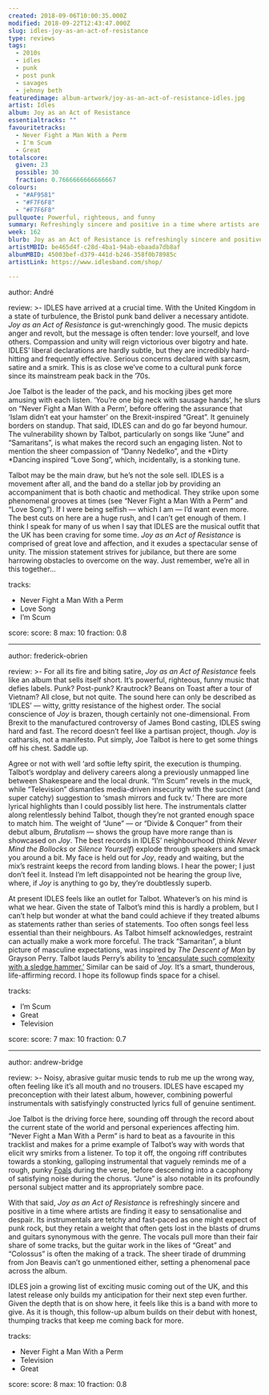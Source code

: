 ```yaml
---
created: 2018-09-06T10:00:35.000Z
modified: 2018-09-22T12:43:47.000Z
slug: idles-joy-as-an-act-of-resistance
type: reviews
tags:
  - 2010s
  - idles
  - punk
  - post punk
  - savages
  - jehnny beth
featuredimage: album-artwork/joy-as-an-act-of-resistance-idles.jpg
artist: Idles
album: Joy as an Act of Resistance
essentialtracks: ""
favouritetracks:
  - Never Fight a Man With a Perm
  - I'm Scum
  - Great
totalscore:
  given: 23
  possible: 30
  fraction: 0.7666666666666667
colours:
  - "#AF9581"
  - "#F7F6F8"
  - "#F7F6F8"
pullquote: Powerful, righteous, and funny
summary: Refreshingly sincere and positive in a time where artists are finding it easy to sensationalise and despair. Its instrumentals are tetchy and fast-paced as one might expect of punk rock, but they retain a weight that often gets lost in the blasts of drums and guitars synonymous with the genre.
week: 162
blurb: Joy as an Act of Resistance is refreshingly sincere and positive in a time where artists are finding it easy to sensationalise and despair.
artistMBID: be465d4f-c28d-4ba1-94ab-ebaada7db8af
albumMBID: 45003bef-d379-441d-b246-358f0b78985c
artistLink: https://www.idlesband.com/shop/

---
```


author: André

review: >-
  IDLES have arrived at a crucial time. With the United Kingdom in a state of turbulence, the Bristol punk band deliver a necessary antidote. *Joy as an Act of Resistance* is gut-wrenchingly good. The music depicts anger and revolt, but the message is often tender: love yourself, and love others. Compassion and unity will reign victorious over bigotry and hate. IDLES’ liberal declarations are hardly subtle, but they are incredibly hard-hitting and frequently effective. Serious concerns declared with sarcasm, satire and a smirk. This is as close we’ve come to a cultural punk force since its mainstream peak back in the ’70s.

  Joe Talbot is the leader of the pack, and his mocking jibes get more amusing with each listen. ‘You’re one big neck with sausage hands’, he slurs on “Never Fight a Man With a Perm’, before offering the assurance that ‘Islam didn’t eat your hamster’ on the Brexit-inspired “Great”. It genuinely borders on standup. That said, IDLES can and do go far beyond humour. The vulnerability shown by Talbot, particularly on songs like “June” and “Samaritans”, is what makes the record such an engaging listen. Not to mention the sheer compassion of “Danny Nedelko”, and the *Dirty *Dancing inspired “Love Song”, which, incidentally, is a stonking tune.

  Talbot may be the main draw, but he’s not the sole sell. IDLES is a movement after all, and the band do a stellar job by providing an accompaniment that is both chaotic and methodical. They strike upon some phenomenal grooves at times (see “Never Fight a Man With a Perm” and “Love Song”). If I were being selfish — which I am — I’d want even more. The best cuts on here are a huge rush, and I can’t get enough of them. I think I speak for many of us when I say that IDLES are the musical outfit that the UK has been craving for some time. *Joy as an Act of Resistance* is comprised of great love and affection, and it exudes a spectacular sense of unity. The mission statement strives for jubilance, but there are some harrowing obstacles to overcome on the way. Just remember, we’re all in this together…

tracks:
  - Never Fight a Man With a Perm
  - ­­Love Song
  - ­­I’m Scum

score:
  score: 8
  max: 10
  fraction: 0.8

---
author: frederick-obrien

review: >-
  For all its fire and biting satire, *Joy as an Act of Resistance* feels like an album that sells itself short. It’s powerful, righteous, funny music that defies labels. Punk? Post-punk? Krautrock? Beans on Toast after a tour of Vietnam? All close, but not quite. The sound here can only be described as ‘IDLES’ — witty, gritty resistance of the highest order. The social conscience of *Joy* is brazen, though certainly not one-dimensional. From Brexit to the manufactured controversy of James Bond casting, IDLES swing hard and fast. The record doesn’t feel like a partisan project, though. *Joy* is catharsis, not a manifesto. Put simply, Joe Talbot is here to get some things off his chest. Saddle up.

  Agree or not with well ‘ard softie lefty spirit, the execution is thumping. Talbot’s wordplay and delivery careers along a previously unmapped line between Shakespeare and the local drunk. “I’m Scum” revels in the muck, while “Television” dismantles media-driven insecurity with the succinct (and super catchy) suggestion to ‘smash mirrors and fuck tv.’ There are more lyrical highlights than I could possibly list here. The instrumentals clatter along relentlessly behind Talbot, though they’re not granted enough space to match him. The weight of “June” — or “Divide & Conquer” from their debut album, *Brutalism* — shows the group have more range than is showcased on *Joy*. The best records in IDLES’ neighbourhood (think *Never Mind the Bollocks* or *Silence Yourself*) explode through speakers and smack you around a bit. My face is held out for *Joy*, ready and waiting, but the mix’s restraint keeps the record from landing blows. I hear the power; I just don’t feel it. Instead I’m left disappointed not be hearing the group live, where, if *Joy* is anything to go by, they’re doubtlessly superb.

  At present IDLES feels like an outlet for Talbot. Whatever’s on his mind is what we hear. Given the state of Talbot’s mind this is hardly a problem, but I can’t help but wonder at what the band could achieve if they treated albums as statements rather than series of statements. Too often songs feel less essential than their neighbours. As Talbot himself acknowledges, restraint can actually make a work more forceful. The track “Samaritan”, a blunt picture of masculine expectations, was inspired by *The Descent of Man* by Grayson Perry. Talbot lauds Perry’s ability to [‘encapsulate such complexity with a sledge hammer.’](http://www.wbgo.org/post/idles-explain-joy-act-resistance-track-track) Similar can be said of *Joy.* It’s a smart, thunderous, life-affirming record. I hope its followup finds space for a chisel.

tracks:
  - I’m Scum
  - ­­Great
  - ­­Television

score:
  score: 7
  max: 10
  fraction: 0.7

---
author: andrew-bridge

review: >-
  Noisy, abrasive guitar music tends to rub me up the wrong way, often feeling like it’s all mouth and no trousers. IDLES have escaped my preconception with their latest album, however, combining powerful instrumentals with satisfyingly constructed lyrics full of genuine sentiment. 
  
  Joe Talbot is the driving force here, sounding off through the record about the current state of the world and personal experiences affecting him. “Never Fight a Man With a Perm” is hard to beat as a favourite in this tracklist and makes for a prime example of Talbot’s way with words that elicit wry smirks from a listener. To top it off, the ongoing riff contributes towards a stonking, galloping instrumental that vaguely reminds me of a rough, punky [Foals](/reviews/foals-antidotes/) during the verse, before descending into a cacophony of satisfying noise during the chorus. “June” is also notable in its profoundly personal subject matter and its appropriately sombre pace.

  With that said, *Joy as an Act of Resistance* is refreshingly sincere and positive in a time where artists are finding it easy to sensationalise and despair. Its instrumentals are tetchy and fast-paced as one might expect of punk rock, but they retain a weight that often gets lost in the blasts of drums and guitars synonymous with the genre. The vocals pull more than their fair share of some tracks, but the guitar work in the likes of “Great” and “Colossus” is often the making of a track. The sheer tirade of drumming from Jon Beavis can’t go unmentioned either, setting a phenomenal pace across the album.

  IDLES join a growing list of exciting music coming out of the UK, and this latest release only builds my anticipation for their next step even further. Given the depth that is on show here, it feels like this is a band with more to give. As it is though, this follow-up album builds on their debut with honest, thumping tracks that keep me coming back for more.

tracks:
  - Never Fight a Man With a Perm
  - ­­Television
  - ­­Great
  
score:
  score: 8
  max: 10
  fraction: 0.8
